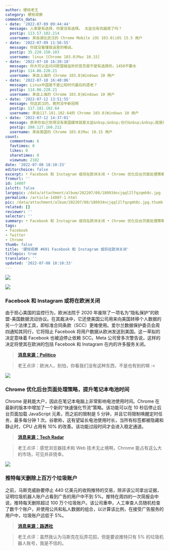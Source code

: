 ```yaml
---
author: 硬核老王
category: 硬核观察
comments_data:
- date: '2022-07-09 09:44:44'
  message: 人家是有选择，你是没有选择。 太监也有优越感了吗？
  postip: 113.57.182.214
  username: 来自湖北武汉的 Chrome Mobile iOS 103.0|iOS 15.5 用户
- date: '2022-07-09 11:56:55'
  message: 你就没看懂我话里的嘲讽。
  postip: 35.220.150.103
  username: linux [Chrome 103.0|Mac 10.15]
- date: '2022-07-10 16:39:18'
  message: 你大可以去问问欧盟被监听的官员是不是有选择的，1450不要水
  postip: 114.86.220.21
  username: 来自上海的 Chrome 103.0|Windows 10 用户
- date: '2022-07-10 16:40:06'
  message: Linux中国是不是公知时代最后的遗老？
  postip: 114.86.220.21
  username: 来自上海的 Chrome 103.0|Windows 10 用户
- date: '2022-07-12 13:51:55'
  message: 你这武汉的，竟然没中新冠啊
  postip: 117.181.102.64
  username: 来自117.181.102.64的 Chrome 103.0|Windows 10 用户
- date: '2022-07-12 14:37:01'
  message: 原来你自己觉得没有美国媒体就是太监&nbsp;&nbsp;也行&nbsp;&nbsp;就是别带上其他人&nbsp;&nbsp;哈哈哈
  postip: 208.127.160.212
  username: 来自美国的 Chrome 103.0|Mac 10.15 用户
count:
  commentnum: 6
  favtimes: 0
  likes: 0
  sharetimes: 0
  viewnum: 2102
date: '2022-07-08 18:10:33'
editorchoice: false
excerpt: • Facebook 和 Instagram 或将在欧洲关闭 • Chrome 优化后台页面处理策略，提升笔记本电池时间 • 推特每天删除上百万个垃圾账户
fromurl: ''
id: 14807
islctt: false
largepic: /data/attachment/album/202207/08/180934ncjqql2lfqzqmh8c.jpg
permalink: /article-14807-1.html
pic: /data/attachment/album/202207/08/180934ncjqql2lfqzqmh8c.jpg.thumb.jpg
related: []
reviewer: ''
selector: ''
summary: • Facebook 和 Instagram 或将在欧洲关闭 • Chrome 优化后台页面处理策略，提升笔记本电池时间 • 推特每天删除上百万个垃圾账户
tags:
- Facebook
- Twitter
- Chrome
thumb: false
title: '硬核观察 #691 Facebook 和 Instagram 或将在欧洲关闭'
titlepic: true
translator: ''
updated: '2022-07-08 18:10:33'
---
```


![](/data/attachment/album/202207/08/180934ncjqql2lfqzqmh8c.jpg)


![](/data/attachment/album/202207/08/180947frewhyl1h1rljlj6.jpg)


### Facebook 和 Instagram 或将在欧洲关闭


由于担心美国的监控行为，欧洲法院于 2020 年废除了一项名为“隐私保护”的欧盟-美国数据流动协议。在其裁决中，它还使美国公司用来向美国转移个人数据的另一个法律工具，即标准合同条款（SCC）更难使用。爱尔兰数据保护委员会周四通知其同行，它将阻止 Facebook 将用户数据从欧洲发送到美国。这一草拟的决定意味着 Facebook 也被迫停止依赖 SCC。Meta 公司曾多次警告说，这样的决定将使其在欧洲的包括 Facebook 和 Instagram 在内的许多服务关闭。



> 
> **[消息来源：Politico](https://www.politico.eu/article/europe-faces-facebook-blackout-instagram-meta-data-protection/)**
> 
> 
> 



> 
> 老王点评：欧洲人，别怕，你看我们没有这种东西，不是也有别的嘛 :<
> 
> 
> 


![](/data/attachment/album/202207/08/180958ingklen9mvdfm685.jpg)


### Chrome 优化后台页面处理策略，提升笔记本电池时间


Chrome 是耗能大户，因此在笔记本电脑上非常影响电池使用时间。Chrome 在最新的版本中增加了一个新的“快速强化节流”策略。该功能可以在 10 秒后停止后台页面加载 JavaScript 元素，而之前的限制是 5 分钟，并且它将限制唤醒定时任务，最多每分钟 1 次。谷歌称，这有望延长电池使用时长，当所有标签都被隐藏和静止时，CPU 占用有 10% 的改善。该功能过段时间才会进入稳定通道。



> 
> **[消息来源：Tech Radar](https://www.techradar.com/news/googles-new-chrome-feature-could-boost-your-laptops-battery-for-free)**
> 
> 
> 



> 
> 老王点评：感觉浏览器技术和 Web 技术无止境啊，Chrome 能占有这么大的市场，可见并非侥幸。
> 
> 
> 


![](/data/attachment/album/202207/08/181014fko65vhv7oz2ocvx.jpg)


### 推特每天删除上百万个垃圾账户


之前，马斯克威胁要停止 440 亿美元的收购推特的交易，除非该公司拿出证据，证明垃圾机器人账户占看到广告的用户中不到 5%。推特在周四的一次简报会中说，推特每天删除超过 100 万个垃圾账户。该公司重申，人工审查人员随机检查了数千个账户，并使用公共和私人数据的组合，以计算该比例，在接受广告服务的用户中，垃圾账户远低于 5%。



> 
> **[消息来源：路透社](https://www.reuters.com/technology/twitter-says-it-removes-over-1-million-spam-accounts-each-day-2022-07-07/)**
> 
> 
> 



> 
> 老王点评：虽然我认为马斯克在玩弄花招，但是要说推特只有 5% 的垃圾机器人账号，我是不信的。
> 
> 
>